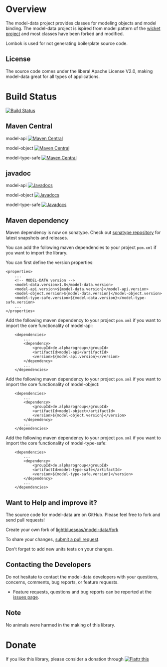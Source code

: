 # Overview

The model-data project provides classes for modeling objects and model binding. 
The model-data project is ispired from model pattern of the [wicket project](https://wicket.apache.org/) and most classes have been forked and modified. 

Lombok is used for not generating boilerplate source code.

## License

The source code comes under the liberal Apache License V2.0, making model-data great for all types of applications.

# Build Status 
[![Build Status](https://travis-ci.org/lightblueseas/model-data.svg?branch=master)](https://travis-ci.org/lightblueseas/model-data)

## Maven Central

model-api [![Maven Central](https://maven-badges.herokuapp.com/maven-central/de.alpharogroup/model-api/badge.svg)](https://maven-badges.herokuapp.com/maven-central/de.alpharogroup/model-api)

model-object [![Maven Central](https://maven-badges.herokuapp.com/maven-central/de.alpharogroup/model-object/badge.svg)](https://maven-badges.herokuapp.com/maven-central/de.alpharogroup/model-object)

model-type-safe [![Maven Central](https://maven-badges.herokuapp.com/maven-central/de.alpharogroup/model-type-safe/badge.svg)](https://maven-badges.herokuapp.com/maven-central/de.alpharogroup/model-type-safe)

## javadoc

model-api [![Javadocs](http://www.javadoc.io/badge/de.alpharogroup/model-api.svg)](http://www.javadoc.io/doc/de.alpharogroup/model-api)

model-object [![Javadocs](http://www.javadoc.io/badge/de.alpharogroup/model-object.svg)](http://www.javadoc.io/doc/de.alpharogroup/model-object)

model-type-safe [![Javadocs](http://www.javadoc.io/badge/de.alpharogroup/model-type-safe.svg)](http://www.javadoc.io/doc/de.alpharogroup/model-type-safe)

## Maven dependency

Maven dependency is now on sonatype.
Check out [sonatype repository](https://oss.sonatype.org/index.html#nexus-search;quick~model-data) for latest snapshots and releases.

You can add the following maven dependencies to your project `pom.xml` if you want to import the library. 

You can first define the version properties:

	<properties>
		...
		<!-- MODEL-DATA version -->
		<model-data.version>1.8</model-data.version>
		<model-api.version>${model-data.version}</model-api.version>
		<model-object.version>${model-data.version}</model-object.version>
		<model-type-safe.version>${model-data.version}</model-type-safe.version>
		...
	</properties>

Add the following maven dependency to your project `pom.xml` if you want to import the core functionality of model-api:

		<dependencies>
			...
			<dependency>
				<groupId>de.alpharogroup</groupId>
				<artifactId>model-api</artifactId>
				<version>${model-api.version}</version>
			</dependency>
			...			
		</dependencies>


Add the following maven dependency to your project `pom.xml` if you want to import the core functionality of model-object:

		<dependencies>
			...
			<dependency>
				<groupId>de.alpharogroup</groupId>
				<artifactId>model-object</artifactId>
				<version>${model-object.version}</version>
			</dependency>
			...			
		</dependencies>


Add the following maven dependency to your project `pom.xml` if you want to import the core functionality of model-type-safe:

		<dependencies>
			...
			<dependency>
				<groupId>de.alpharogroup</groupId>
				<artifactId>model-type-safe</artifactId>
				<version>${model-type-safe.version}</version>
			</dependency>
			...			
		</dependencies>


## Want to Help and improve it? ###

The source code for model-data are on GitHub. Please feel free to fork and send pull requests!

Create your own fork of [lightblueseas/model-data/fork](https://github.com/lightblueseas/model-data/fork)

To share your changes, [submit a pull request](https://github.com/lightblueseas/model-data/pull/new/develop).

Don't forget to add new units tests on your changes.

## Contacting the Developers

Do not hesitate to contact the model-data developers with your questions, concerns, comments, bug reports, or feature requests.
- Feature requests, questions and bug reports can be reported at the [issues page](https://github.com/lightblueseas/model-data/issues).

## Note

No animals were harmed in the making of this library.

# Donate

If you like this library, please consider a donation through 
<a href="https://flattr.com/submit/auto?fid=r7vp62&url=https%3A%2F%2Fgithub.com%2Flightblueseas%2Fmodel-data" target="_blank">
<img src="http://button.flattr.com/flattr-badge-large.png" alt="Flattr this" title="Flattr this" border="0">
</a>
